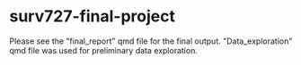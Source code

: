 # surv727-final-project

Please see the "final_report" qmd file for the final output.
"Data_exploration" qmd file was used for preliminary data exploration. 
